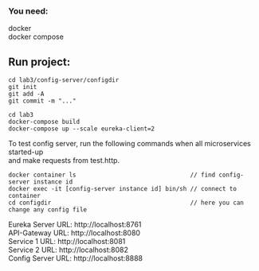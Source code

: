 ### You need:

docker<br>
docker compose

## Run project:
```
cd lab3/config-server/configdir
git init
git add -A
git commit -m "..."

cd lab3
docker-compose build
docker-compose up --scale eureka-client=2
```

To test config server, run the following commands when all microservices started-up<br>
and make requests from test.http.
```
docker container ls                                // find config-server instance id
docker exec -it [config-server instance id] bin/sh // connect to container
cd configdir                                       // here you can change any config file
```

Eureka Server URL: http://localhost:8761<br>
API-Gateway URL: http://localhost:8080<br>
Service 1 URL: http://localhost:8081<br>
Service 2 URL: http://localhost:8082<br>
Config Server URL: http://localhost:8888<br>
